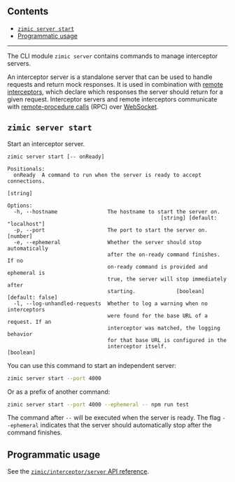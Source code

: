 ## Contents <!-- omit from toc -->

- [`zimic server start`](#zimic-server-start)
- [Programmatic usage](#programmatic-usage)

---

The CLI module `zimic server` contains commands to manage interceptor servers.

An interceptor server is a standalone server that can be used to handle requests and return mock responses. It is used
in combination with
[remote interceptors](https://github.com/zimicjs/zimic/wiki/Getting-Started#remote-http-interceptors), which declare
which responses the server should return for a given request. Interceptor servers and remote interceptors communicate
with [remote-procedure calls](https://en.wikipedia.org/wiki/Remote_procedure_call) (RPC) over
[WebSocket](https://developer.mozilla.org/en-US/docs/Web/API/WebSockets_API).

## `zimic server start`

Start an interceptor server.

```
zimic server start [-- onReady]

Positionals:
  onReady  A command to run when the server is ready to accept connections.
                                                                        [string]

Options:
  -h, --hostname                The hostname to start the server on.
                                                 [string] [default: "localhost"]
  -p, --port                    The port to start the server on.        [number]
  -e, --ephemeral               Whether the server should stop automatically
                                after the on-ready command finishes. If no
                                on-ready command is provided and ephemeral is
                                true, the server will stop immediately after
                                starting.             [boolean] [default: false]
  -l, --log-unhandled-requests  Whether to log a warning when no interceptors
                                were found for the base URL of a request. If an
                                interceptor was matched, the logging behavior
                                for that base URL is configured in the
                                interceptor itself.                    [boolean]
```

You can use this command to start an independent server:

```bash
zimic server start --port 4000
```

Or as a prefix of another command:

```bash
zimic server start --port 4000 --ephemeral -- npm run test
```

The command after `--` will be executed when the server is ready. The flag `--ephemeral` indicates that the server
should automatically stop after the command finishes.

## Programmatic usage

See the
[`zimic/interceptor/server` API reference](https://github.com/zimicjs/zimic/wiki/API-reference:-`zimic`-interceptor-server).
